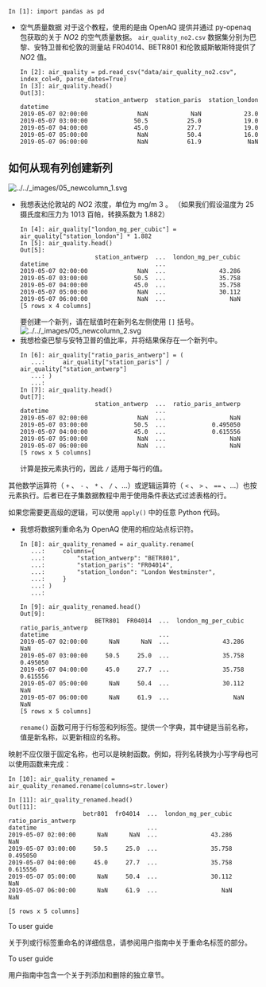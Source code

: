 ```
In [1]: import pandas as pd
```

- 空气质量数据
	对于这个教程，使用的是由 OpenAQ 提供并通过 py-openaq 包获取的关于 $NO2$ 的空气质量数据。 `air_quality_no2.csv` 数据集分别为巴黎、安特卫普和伦敦的测量站 FR04014、BETR801 和伦敦威斯敏斯特提供了 $NO2$ 值。
	```
	In [2]: air_quality = pd.read_csv("data/air_quality_no2.csv", index_col=0, parse_dates=True)
	In [3]: air_quality.head()
	Out[3]: 
	                     station_antwerp  station_paris  station_london
	datetime                                                           
	2019-05-07 02:00:00              NaN            NaN            23.0
	2019-05-07 03:00:00             50.5           25.0            19.0
	2019-05-07 04:00:00             45.0           27.7            19.0
	2019-05-07 05:00:00              NaN           50.4            16.0
	2019-05-07 06:00:00              NaN           61.9             NaN
	```

## 如何从现有列创建新列 #

![../../_images/05_newcolumn_1.svg](https://pandas.pydata.org/docs/_images/05_newcolumn_1.svg)
- 我想表达伦敦站的 $NO2$ 浓度，单位为 mg/m $3$ 。
	（如果我们假设温度为 25 摄氏度和压力为 1013 百帕，转换系数为 1.882）
	```
	In [4]: air_quality["london_mg_per_cubic"] = air_quality["station_london"] * 1.882
	In [5]: air_quality.head()
	Out[5]: 
	                     station_antwerp  ...  london_mg_per_cubic
	datetime                              ...                     
	2019-05-07 02:00:00              NaN  ...               43.286
	2019-05-07 03:00:00             50.5  ...               35.758
	2019-05-07 04:00:00             45.0  ...               35.758
	2019-05-07 05:00:00              NaN  ...               30.112
	2019-05-07 06:00:00              NaN  ...                  NaN
	[5 rows x 4 columns]
	```
	要创建一个新列，请在赋值时在新列名左侧使用 `[]` 括号。
![../../_images/05_newcolumn_2.svg](https://pandas.pydata.org/docs/_images/05_newcolumn_2.svg)
- 我想检查巴黎与安特卫普的值比率，并将结果保存在一个新列中。
	```
	In [6]: air_quality["ratio_paris_antwerp"] = (
	   ...:     air_quality["station_paris"] / air_quality["station_antwerp"]
	   ...: )
	   ...: 
	In [7]: air_quality.head()
	Out[7]: 
	                     station_antwerp  ...  ratio_paris_antwerp
	datetime                              ...                     
	2019-05-07 02:00:00              NaN  ...                  NaN
	2019-05-07 03:00:00             50.5  ...             0.495050
	2019-05-07 04:00:00             45.0  ...             0.615556
	2019-05-07 05:00:00              NaN  ...                  NaN
	2019-05-07 06:00:00              NaN  ...                  NaN
	[5 rows x 5 columns]
	```
	计算是按元素执行的，因此 `/` 适用于每行的值。

其他数学运算符（ `+` 、 `-` 、 `*` 、 `/` 、…）或逻辑运算符（ `<` 、 `>` 、 `==` 、…）也按元素执行。后者已在子集数据教程中用于使用条件表达式过滤表格的行。

如果您需要更高级的逻辑，可以使用 `apply()` 中的任意 Python 代码。

- 我想将数据列重命名为 OpenAQ 使用的相应站点标识符。
	```
	In [8]: air_quality_renamed = air_quality.rename(
	   ...:     columns={
	   ...:         "station_antwerp": "BETR801",
	   ...:         "station_paris": "FR04014",
	   ...:         "station_london": "London Westminster",
	   ...:     }
	   ...: )
	   ...:
	```
	```
	In [9]: air_quality_renamed.head()
	Out[9]: 
	                     BETR801  FR04014  ...  london_mg_per_cubic  ratio_paris_antwerp
	datetime                               ...                                          
	2019-05-07 02:00:00      NaN      NaN  ...               43.286                  NaN
	2019-05-07 03:00:00     50.5     25.0  ...               35.758             0.495050
	2019-05-07 04:00:00     45.0     27.7  ...               35.758             0.615556
	2019-05-07 05:00:00      NaN     50.4  ...               30.112                  NaN
	2019-05-07 06:00:00      NaN     61.9  ...                  NaN                  NaN
	[5 rows x 5 columns]
	```
	`rename()` 函数可用于行标签和列标签。提供一个字典，其中键是当前名称，值是新名称，以更新相应的名称。

映射不应仅限于固定名称，也可以是映射函数。例如，将列名转换为小写字母也可以使用函数来完成：

```
In [10]: air_quality_renamed = air_quality_renamed.rename(columns=str.lower)

In [11]: air_quality_renamed.head()
Out[11]: 
                     betr801  fr04014  ...  london_mg_per_cubic  ratio_paris_antwerp
datetime                               ...                                          
2019-05-07 02:00:00      NaN      NaN  ...               43.286                  NaN
2019-05-07 03:00:00     50.5     25.0  ...               35.758             0.495050
2019-05-07 04:00:00     45.0     27.7  ...               35.758             0.615556
2019-05-07 05:00:00      NaN     50.4  ...               30.112                  NaN
2019-05-07 06:00:00      NaN     61.9  ...                  NaN                  NaN

[5 rows x 5 columns]
```

To user guide

关于列或行标签重命名的详细信息，请参阅用户指南中关于重命名标签的部分。

To user guide

用户指南中包含一个关于列添加和删除的独立章节。